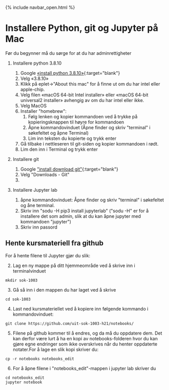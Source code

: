 {% include navbar_open.html %}
# Installere Python, git og Jupyter på Mac

Før du begynner må du sørge for at du har adminrettigheter

1. Installere python 3.8.10
    1. Google [«install python 3.8.10»](https://www.google.com/search?q=install+python+3.8.10){:target="blank"}
    2. Velg «3.8.10»
    3. Klikk på eplet->"About this mac" for å finne ut om du har intel eller apple-chip.
    4. Velg filen «macOS 64-bit Intel installer» eller  «macOS 64-bit universal2 installer» avhengig av om du har intel eller ikke.
    5. Velg MacOS
    6. Installer "homebrew":
        1.  Følg lenken og kopier kommandoen ved å trykke på kopieringsknappen til høyre for kommandoen
        2.  Åpne kommandovinduet (Åpne finder og skriv "terminal" i søkefeltet og åpne Terminal)
        3.  Lim inn teksten du kopierte og trykk enter
    4.  Gå tilbake i nettleseren til git-siden og kopier kommandoen i rødt.
    5.  Lim den inn i Terminal og trykk enter
  
2. Installere git
    1. Google ["install download git"](https://www.google.com/search?q=install+download+git){:target="blank"}
    2. Velg "Downloads - Git"
    3. 
  
3. Installere Jupyter lab
    1. åpne kommandovinduet: Åpne finder og skriv "terminal" i søkefeltet og åne terminal. 
    2. Skriv inn "sodu -H pip3 install jupyterlab" ("sodu -H" er for å installere det som admin, slik at du kan åpne jupyter med kommandoen "jupyter")
    3. Skriv inn passord

## Hente kursmateriell fra github

For å hente filene til Jupyter gjør du slik:

2. Lag en ny mappe på ditt hjemmeområde ved å skrive inn i terminalvinduet

```mkdir sok-1003```

3. Gå så inn i den mappen du har laget ved å skrive 

```cd sok-1003```
        
4. Last ned kursmateriellet ved å kopiere inn følgende kommando i kommandovinduet: 

```git clone https://github.com/uit-sok-1003-h21/notebooks/```
        
5. Filene på github kommer til å endres, og da må du oppdatere dem. Det kan derfor være lurt å ha en 
kopi av notebooks-folderen hvor du kan gjøre egne endringer som ikke overskrives når du henter oppdaterte notater.For å lage en slik kopi skriver du:
        
```cp -r notebooks notebooks_edit```
        
6. For å åpne filene i "notebooks_edit"-mappen i jupyter lab skriver du
```
cd notebooks_edit
jupyter notebook
```
